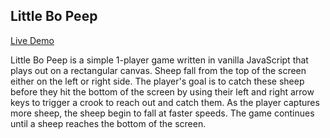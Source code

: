 ## Little Bo Peep
[Live Demo][LittleBoPeep]

[LittleBoPeep]: https://tygooch.github.io/little-bo-peep/

Little Bo Peep is a simple 1-player game written in vanilla JavaScript that plays out on a rectangular canvas. Sheep fall from the top of the screen either on the left or right side. The player's goal is to catch these sheep before they hit the bottom of the screen by using their left and right arrow keys to trigger a crook to reach out and catch them. As the player captures more sheep, the sheep begin to fall at faster speeds. The game continues until a sheep reaches the bottom of the screen.
